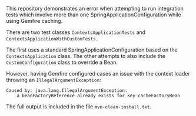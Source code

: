 This repository demonstrates an error when attempting to run integration tests
which involve more than one SpringApplicationConfiguration while using Gemfire
caching.

There are two test classes `ContextsApplicationTests` and
`ContextsApplicationWithCustomTests`.

The first uses a standard SpringApplicationConfiguration based on the
`ContextsApplication` class. The other attempts to also include the
`CustomConfiguration` class to override a Bean.

However, having Gemfire configured cases an issue with the context loader
throwing an `IllegalArgumentException`:

    Caused by: java.lang.IllegalArgumentException:
        a beanFactoryReference already exists for key cacheFactoryBean

The full output is included in the file `mvn-clean-install.txt`.
